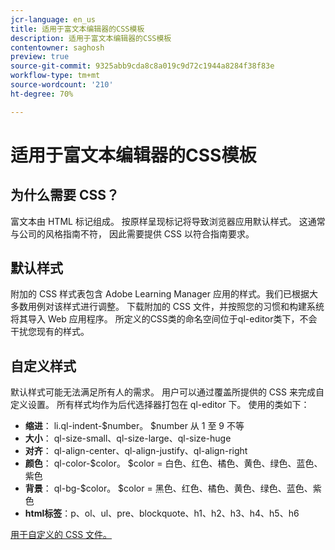 ```yaml
---
jcr-language: en_us
title: 适用于富文本编辑器的CSS模板
description: 适用于富文本编辑器的CSS模板
contentowner: saghosh
preview: true
source-git-commit: 9325abb9cda8c8a019c9d72c1944a8284f38f83e
workflow-type: tm+mt
source-wordcount: '210'
ht-degree: 70%

---
```




# 适用于富文本编辑器的CSS模板

## 为什么需要 CSS？

富文本由 HTML 标记组成。 按原样呈现标记将导致浏览器应用默认样式。 这通常与公司的风格指南不符， 因此需要提供 CSS 以符合指南要求。

## 默认样式

附加的 CSS 样式表包含 Adobe Learning Manager 应用的样式。我们已根据大多数用例对该样式进行调整。 下载附加的 CSS 文件，并按照您的习惯和构建系统将其导入 Web 应用程序。 所定义的CSS类的命名空间位于ql-editor类下，不会干扰您现有的样式。

## 自定义样式

默认样式可能无法满足所有人的需求。 用户可以通过覆盖所提供的 CSS 来完成自定义设置。 所有样式均作为后代选择器打包在 ql-editor 下。 使用的类如下：

* **缩进**： li.ql-indent-$number。 $number 从 1 至 9 不等
* **大小**： ql-size-small、ql-size-large、ql-size-huge
* **对齐**： ql-align-center、ql-align-justify、ql-align-right
* **颜色**： ql-color-$color。 $color = 白色、红色、橘色、黄色、绿色、蓝色、紫色
* **背景**： ql-bg-$color。 $color = 黑色、红色、橘色、黄色、绿色、蓝色、紫色
* **html标签**：p、ol、ul、pre、blockquote、h1、h2、h3、h4、h5、h6

[用于自定义的 CSS 文件。](assets/ql-headless.css)
